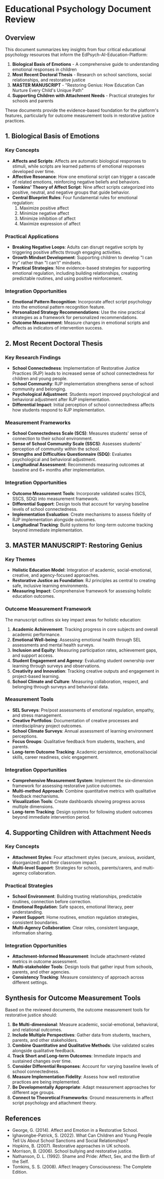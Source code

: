 # Educational Psychology Document Review

## Overview

This document summarizes key insights from four critical educational psychology resources that inform the EdPsych-AI-Education-Platform:

1. **Biological Basis of Emotions** - A comprehensive guide to understanding emotional responses in children
2. **Most Recent Doctoral Thesis** - Research on school sanctions, social relationships, and restorative justice
3. **MASTER MANUSCRIPT** - "Restoring Genius: How Education Can Nurture Every Child's Unique Path"
4. **Supporting Children with Attachment Needs** - Practical strategies for schools and parents

These documents provide the evidence-based foundation for the platform's features, particularly for outcome measurement tools in restorative justice practices.

## 1. Biological Basis of Emotions

### Key Concepts

- **Affects and Scripts**: Affects are automatic biological responses to stimuli, while scripts are learned patterns of emotional responses developed over time.
- **Affective Resonance**: How one emotional script can trigger a cascade of related emotions, reinforcing negative beliefs and behaviors.
- **Tomkins' Theory of Affect Script**: Nine affect scripts categorized into positive, neutral, and negative groups that guide behavior.
- **Central Blueprint Rules**: Four fundamental rules for emotional regulation:
  1. Maximize positive affect
  2. Minimize negative affect
  3. Minimize inhibition of affect
  4. Maximize expression of affect

### Practical Applications

- **Breaking Negative Loops**: Adults can disrupt negative scripts by triggering positive affects through engaging activities.
- **Growth Mindset Development**: Supporting children to develop "I can try" rather than "I can't" mindsets.
- **Practical Strategies**: Nine evidence-based strategies for supporting emotional regulation, including building relationships, creating predictable routines, and using positive reinforcement.

### Integration Opportunities

- **Emotional Pattern Recognition**: Incorporate affect script psychology into the emotional pattern recognition feature.
- **Personalized Strategy Recommendations**: Use the nine practical strategies as a framework for personalized recommendations.
- **Outcome Measurement**: Measure changes in emotional scripts and affects as indicators of intervention success.

## 2. Most Recent Doctoral Thesis

### Key Research Findings

- **School Connectedness**: Implementation of Restorative Justice Practices (RJP) leads to increased sense of school connectedness for children and young people.
- **School Community**: RJP implementation strengthens sense of school community and belonging.
- **Psychological Adjustment**: Students report improved psychological and behavioral adjustment after RJP implementation.
- **Differential Impact**: Initial perception of school connectedness affects how students respond to RJP implementation.

### Measurement Frameworks

- **School Connectedness Scale (SCS)**: Measures students' sense of connection to their school environment.
- **Sense of School Community Scale (SSCS)**: Assesses students' perception of community within the school.
- **Strengths and Difficulties Questionnaire (SDQ)**: Evaluates psychological and behavioral adjustment.
- **Longitudinal Assessment**: Recommends measuring outcomes at baseline and 6+ months after implementation.

### Integration Opportunities

- **Outcome Measurement Tools**: Incorporate validated scales (SCS, SSCS, SDQ) into measurement framework.
- **Differential Support**: Design tools that account for varying baseline levels of school connectedness.
- **Implementation Evaluation**: Create mechanisms to assess fidelity of RJP implementation alongside outcomes.
- **Longitudinal Tracking**: Build systems for long-term outcome tracking beyond immediate implementation.

## 3. MASTER MANUSCRIPT: Restoring Genius

### Key Themes

- **Holistic Education Model**: Integration of academic, social-emotional, creative, and agency-focused approaches.
- **Restorative Justice as Foundation**: RJ principles as central to creating safe, inclusive learning environments.
- **Measuring Impact**: Comprehensive framework for assessing holistic education outcomes.

### Outcome Measurement Framework

The manuscript outlines six key impact areas for holistic education:

1. **Academic Achievement**: Tracking progress in core subjects and overall academic performance.
2. **Emotional Well-being**: Assessing emotional health through SEL assessments and mental health surveys.
3. **Inclusion and Equity**: Measuring participation rates, achievement gaps, and support access.
4. **Student Engagement and Agency**: Evaluating student ownership over learning through surveys and observations.
5. **Creativity and Innovation**: Tracking creative outputs and engagement in project-based learning.
6. **School Climate and Culture**: Measuring collaboration, respect, and belonging through surveys and behavioral data.

### Measurement Tools

- **SEL Surveys**: Pre/post assessments of emotional regulation, empathy, and stress management.
- **Creative Portfolios**: Documentation of creative processes and interdisciplinary project outcomes.
- **School Climate Surveys**: Annual assessment of learning environment perceptions.
- **Focus Groups**: Qualitative feedback from students, teachers, and parents.
- **Long-term Outcome Tracking**: Academic persistence, emotional/social skills, career readiness, civic engagement.

### Integration Opportunities

- **Comprehensive Measurement System**: Implement the six-dimension framework for assessing restorative justice outcomes.
- **Multi-method Approach**: Combine quantitative metrics with qualitative feedback mechanisms.
- **Visualization Tools**: Create dashboards showing progress across multiple dimensions.
- **Long-term Tracking**: Design systems for following student outcomes beyond immediate intervention period.

## 4. Supporting Children with Attachment Needs

### Key Concepts

- **Attachment Styles**: Four attachment styles (secure, anxious, avoidant, disorganized) and their classroom impact.
- **Multi-level Support**: Strategies for schools, parents/carers, and multi-agency collaboration.

### Practical Strategies

- **School Environment**: Building trusting relationships, predictable routines, connection before correction.
- **Emotional Regulation**: Safe spaces, emotional literacy, peer understanding.
- **Parent Support**: Home routines, emotion regulation strategies, consistent boundaries.
- **Multi-Agency Collaboration**: Clear roles, consistent language, information sharing.

### Integration Opportunities

- **Attachment-Informed Measurement**: Include attachment-related metrics in outcome assessment.
- **Multi-stakeholder Tools**: Design tools that gather input from schools, parents, and other agencies.
- **Consistency Tracking**: Measure consistency of approach across different settings.

## Synthesis for Outcome Measurement Tools

Based on the reviewed documents, the outcome measurement tools for restorative justice should:

1. **Be Multi-dimensional**: Measure academic, social-emotional, behavioral, and relational outcomes.
2. **Include Multiple Perspectives**: Gather data from students, teachers, parents, and other stakeholders.
3. **Combine Quantitative and Qualitative Methods**: Use validated scales alongside qualitative feedback.
4. **Track Short and Long-term Outcomes**: Immediate impacts and sustained changes over time.
5. **Consider Differential Responses**: Account for varying baseline levels of school connectedness.
6. **Measure Implementation Fidelity**: Assess how well restorative practices are being implemented.
7. **Be Developmentally Appropriate**: Adapt measurement approaches for different age groups.
8. **Connect to Theoretical Frameworks**: Ground measurements in affect script psychology and attachment theory.

## References

- George, G. (2014). Affect and Emotion in a Restorative School.
- Ighavongbe-Patrick, S. (2022). What Can Children and Young People Tell Us About School Sanctions and Social Relationships?
- Hopkins, B. (2007). Restorative approaches in UK schools.
- Morrison, B. (2006). School bullying and restorative justice.
- Nathanson, D. L. (1992). Shame and Pride: Affect, Sex, and the Birth of the Self.
- Tomkins, S. S. (2008). Affect Imagery Consciousness: The Complete Edition.
